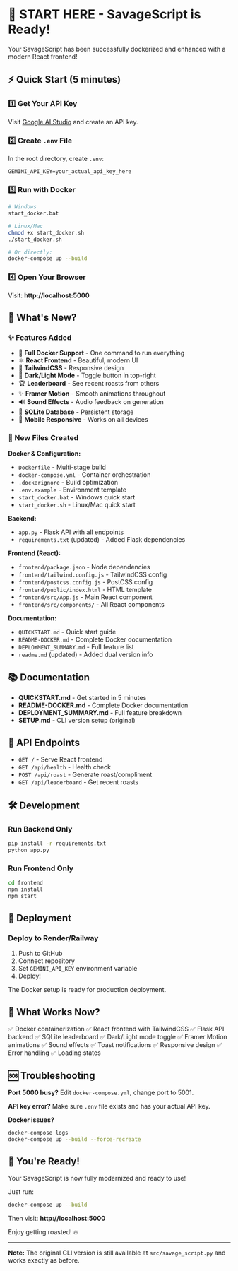 # 🎉 START HERE - SavageScript is Ready!

Your SavageScript has been successfully dockerized and enhanced with a modern React frontend!

## ⚡ Quick Start (5 minutes)

### 1️⃣ Get Your API Key
Visit [Google AI Studio](https://aistudio.google.com/) and create an API key.

### 2️⃣ Create `.env` File
In the root directory, create `.env`:
```
GEMINI_API_KEY=your_actual_api_key_here
```

### 3️⃣ Run with Docker
```bash
# Windows
start_docker.bat

# Linux/Mac
chmod +x start_docker.sh
./start_docker.sh

# Or directly:
docker-compose up --build
```

### 4️⃣ Open Your Browser
Visit: **http://localhost:5000**

## 🎯 What's New?

### ✨ Features Added
- 🐳 **Full Docker Support** - One command to run everything
- ⚛️ **React Frontend** - Beautiful, modern UI
- 🎨 **TailwindCSS** - Responsive design
- 🌙 **Dark/Light Mode** - Toggle button in top-right
- 🏆 **Leaderboard** - See recent roasts from others
- ✨ **Framer Motion** - Smooth animations throughout
- 🔊 **Sound Effects** - Audio feedback on generation
- 💾 **SQLite Database** - Persistent storage
- 📱 **Mobile Responsive** - Works on all devices

### 📁 New Files Created

**Docker & Configuration:**
- `Dockerfile` - Multi-stage build
- `docker-compose.yml` - Container orchestration
- `.dockerignore` - Build optimization
- `.env.example` - Environment template
- `start_docker.bat` - Windows quick start
- `start_docker.sh` - Linux/Mac quick start

**Backend:**
- `app.py` - Flask API with all endpoints
- `requirements.txt` (updated) - Added Flask dependencies

**Frontend (React):**
- `frontend/package.json` - Node dependencies
- `frontend/tailwind.config.js` - TailwindCSS config
- `frontend/postcss.config.js` - PostCSS config
- `frontend/public/index.html` - HTML template
- `frontend/src/App.js` - Main React component
- `frontend/src/components/` - All React components

**Documentation:**
- `QUICKSTART.md` - Quick start guide
- `README-DOCKER.md` - Complete Docker documentation
- `DEPLOYMENT_SUMMARY.md` - Full feature list
- `readme.md` (updated) - Added dual version info

## 📚 Documentation

- **QUICKSTART.md** - Get started in 5 minutes
- **README-DOCKER.md** - Complete Docker documentation
- **DEPLOYMENT_SUMMARY.md** - Full feature breakdown
- **SETUP.md** - CLI version setup (original)

## 🎨 API Endpoints

- `GET /` - Serve React frontend
- `GET /api/health` - Health check
- `POST /api/roast` - Generate roast/compliment
- `GET /api/leaderboard` - Get recent roasts

## 🛠️ Development

### Run Backend Only
```bash
pip install -r requirements.txt
python app.py
```

### Run Frontend Only
```bash
cd frontend
npm install
npm start
```

## 🚀 Deployment

### Deploy to Render/Railway
1. Push to GitHub
2. Connect repository
3. Set `GEMINI_API_KEY` environment variable
4. Deploy!

The Docker setup is ready for production deployment.

## 🎯 What Works Now?

✅ Docker containerization
✅ React frontend with TailwindCSS
✅ Flask API backend
✅ SQLite leaderboard
✅ Dark/Light mode toggle
✅ Framer Motion animations
✅ Sound effects
✅ Toast notifications
✅ Responsive design
✅ Error handling
✅ Loading states

## 🆘 Troubleshooting

**Port 5000 busy?**
Edit `docker-compose.yml`, change port to 5001.

**API key error?**
Make sure `.env` file exists and has your actual API key.

**Docker issues?**
```bash
docker-compose logs
docker-compose up --build --force-recreate
```

## 🎉 You're Ready!

Your SavageScript is now fully modernized and ready to use!

Just run:
```bash
docker-compose up --build
```

Then visit: **http://localhost:5000**

Enjoy getting roasted! 🔥

---

**Note:** The original CLI version is still available at `src/savage_script.py` and works exactly as before.

